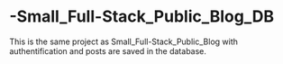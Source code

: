 # -Small_Full-Stack_Public_Blog_DB
This is the same project as Small_Full-Stack_Public_Blog with authentification and posts are saved in the database.
